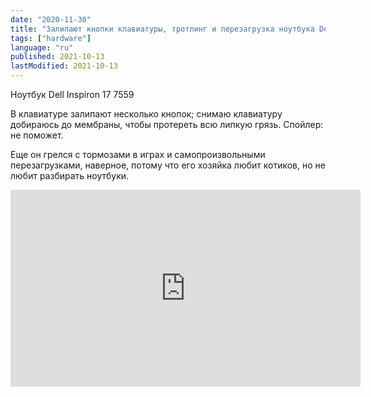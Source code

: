 ```yaml
---
date: "2020-11-30"
title: "Залипают кнопки клавиатуры, тротлинг и перезагрузка ноутбука Dell Inspiron 17 7559"
tags: ["hardware"]
language: "ru"
published: 2021-10-13
lastModified: 2021-10-13
---
```


Ноутбук Dell Inspiron 17 7559

В клавиатуре залипают несколько кнопок; снимаю клавиатуру добираюсь до мембраны, чтобы протереть всю липкую грязь. Спойлер: не поможет.

Еще он грелся с тормозами в играх и самопроизвольными перезагрузками, наверное, потому что его хозяйка любит котиков, но не любит разбирать ноутбуки.

<iframe width="560" height="315" src="https://www.youtube-nocookie.com/embed/MULLtkhHS9o" frameborder="0" allow="accelerometer; autoplay; clipboard-write; encrypted-media; gyroscope; picture-in-picture" allowfullscreen></iframe>
